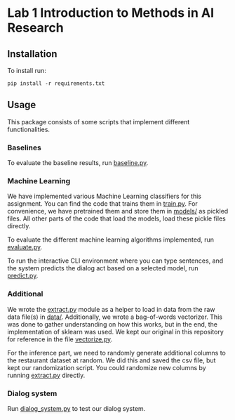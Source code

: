 # Lab 1 Introduction to Methods in AI Research

## Installation

To install run:

```
pip install -r requirements.txt
```

## Usage

This package consists of some scripts that implement different functionalities.

### Baselines

To evaluate the baseline results, run [baseline.py](baseline.py).

### Machine Learning

We have implemented various Machine Learning classifiers for this assignment.
You can find the code that trains them in [train.py](train.py).
For convenience, we have pretrained them and store them in [models/](models/) as pickled files.
All other parts of the code that load the models, load these pickle files directly.

To evaluate the different machine learning algorithms implemented, run [evaluate.py](evaluate.py).

To run the interactive CLI environment where you can type sentences, and the system predicts the dialog act based on a selected model, run [predict.py](predict.py).

### Additional

We wrote the [extract.py](extract.py) module as a helper to load in data from the raw data file(s) in [data/](data/).
Additionally, we wrote a bag-of-words vectorizer. This was done to gather understanding on how this works, but in the end, the implementation of sklearn was used.
We kept our original in this repository for reference in the file [vectorize.py](vectorize.py).

For the inference part, we need to randomly generate additional columns to the restaurant dataset at random. We did this and saved the csv file, but kept our randomization script.
You could randomize new columns by running [extract.py](extract.py) directly.

### Dialog system

Run [dialog_system.py](dialog_system.py) to test our dialog system.
